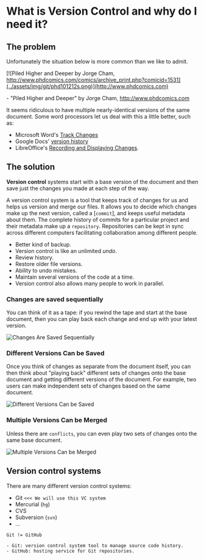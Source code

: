 # What is Version Control and why do I need it?

## The problem

Unfortunately the situation below is more common than we like to admit.

[![Piled Higher and Deeper by Jorge Cham, http://www.phdcomics.com/comics/archive_print.php?comicid=1531](../assets/img/git/phd101212s.png)](http://www.phdcomics.com)

\- "Piled Higher and Deeper" by Jorge Cham, <http://www.phdcomics.com>

It seems ridiculous to have multiple nearly-identical versions of the same
document. Some word processors let us deal with this a little better, such as:

- Microsoft Word's [Track Changes](https://support.office.com/en-us/article/Track-changes-in-Word-197ba630-0f5f-4a8e-9a77-3712475e806a)
- Google Docs' [version history](https://support.google.com/docs/answer/190843?hl=en)
- LibreOffice's [Recording and Displaying Changes](https://help.libreoffice.org/Common/Recording_and_Displaying_Changes).

## The solution

**Version control** systems start with a base version of the document and
then save just the changes you made at each step of the way.

A version control system is a tool that keeps track of changes for us and
helps us version and merge our files. It allows you to decide which changes make
up the next version, called a [`commit`], and keeps useful metadata about them.
The complete history of commits for a particular project and their metadata make
up a `repository`. Repositories can be kept in sync across different computers
facilitating collaboration among different people.

- Better kind of backup.
- Version control is like an unlimited *undo*.
- Review history.
- Restore older file versions.
- Ability to undo mistakes.
- Maintain several versions of the code at a time.
- Version control also allows many people to work in parallel.

### Changes are saved sequentially

You can think of it as a tape: if you rewind the tape and start at the base
document, then you can play back each change and end up with your
latest version.

![Changes Are Saved Sequentially](../assets/img/git/play-changes.png)

### Different Versions Can be Saved

Once you think of changes as separate from the document itself, you
can then think about "playing back" different sets of changes onto the
base document and getting different versions of the document. For
example, two users can make independent sets of changes based on the
same document.

![Different Versions Can be Saved](../assets/img/git/versions.png)

### Multiple Versions Can be Merged

Unless there are `conflicts`, you can even play two sets of changes onto the same
base document.

![Multiple Versions Can be Merged](../assets/img/git/merge.png)

## Version control systems

There are many different version control systems:

- Git  `<<< We will use this VC system`
- Mercurial (`hg`)
- CVS
- Subversion (`svn`)
- ...

```{important}
Git != GitHub

- Git: version control system tool to manage source code history.
- GitHub: hosting service for Git repositories.
```
